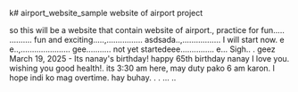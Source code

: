 k# airport_website_sample
website of airport project

so this will be a website that contain website of airport., practice for fun.....
..........
fun and exciting.....,................
asdsada..,.................
I will start now. e e..,......................
gee...........
not yet startedeee...............
e...
Sigh..
.
geez
March 19, 2025 - Its nanay's birthday! happy 65th birthday nanay I love you. wishing you good health!. its 3:30 am here, may duty pako 6 am karon. I hope indi ko mag overtime. hay buhay. . .
...
..

